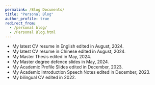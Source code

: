 ```yaml
---
permalink: /Blog Documents/
title: "Personal Blog"
author_profile: true
redirect_from: 
  - /personal blog/
  - /Personal Blog.html
---
```



- My latest CV resume in English edited in August, 2024.
- My latest CV resume in Chinese edited in August, 2024.
- My Master Thesis edited in May, 2024.
- My Master degree defence slides in May, 2024.
- My Academic Profile Slides edited in December, 2023.
- My Academic Introduction Speech Notes edited in December, 2023.
- My bilingual CV edited in 2022.
